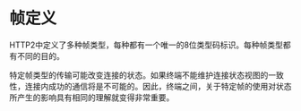 # 帧定义

HTTP2中定义了多种帧类型，每种都有一个唯一的8位类型码标识。每种帧类型都有不同的目的。

特定帧类型的传输可能改变连接的状态。如果终端不能维护连接状态视图的一致性，连接内成功的通信将是不可能的。因此，终端之间，关于特定帧的使用对状态所产生的影响具有相同的理解就变得非常重要。